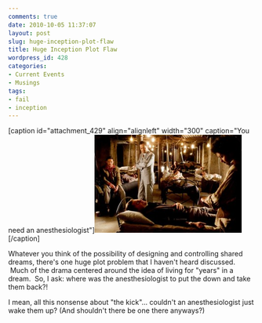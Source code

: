 ```yaml
---
comments: true
date: 2010-10-05 11:37:07
layout: post
slug: huge-inception-plot-flaw
title: Huge Inception Plot Flaw
wordpress_id: 428
categories:
- Current Events
- Musings
tags:
- fail
- inception
---
```


[caption id="attachment_429" align="alignleft" width="300" caption="You need an anesthesiologist"]![Inception: Shared Dreaming](/wp-content/uploads/2010/10/inception13-300x200.jpg)[/caption]

Whatever you think of the possibility of designing and controlling shared dreams, there's one huge plot problem that I haven't heard discussed.  Much of the drama centered around the idea of living for "years" in a dream.  So, I ask: where was the anesthesiologist to put the down and take them back?!

I mean, all this nonsense about "the kick"... couldn't an anesthesiologist just wake them up? (And shouldn't there be one there anyways?)
